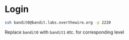 # Login

```sh
ssh bandit0@bandit.labs.overthewire.org -p 2220
```

Replace `bandit0` with `bandit1` etc. for corresponding level